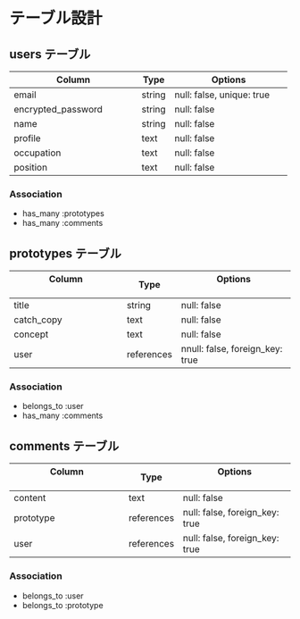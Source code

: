 # テーブル設計


## users テーブル

| Column   　　　　　　　　 　| Type   | Options    　　　　　　　　  |
| ------------------------ | ------ | ------------------------- |
| email         　　　　　　 | string | null: false, unique: true |
| encrypted_password       | string | null: false               |
| name          　　　　　　 | string | null: false               |
| profile    　　　　　　    | text   | null: false               |
| occupation 　　　　　　    | text   | null: false               |
| position    　　　　　　   | text   | null: false               |


### Association

- has_many :prototypes
- has_many :comments



## prototypes テーブル

| Column   　　　　　　　　 　| Type   | Options    　　　　　　　　  |
| ------------------------ | ------ | ------------------------- |
| title         　　　　　　 | string | null: false |
| catch_copy       | text | null: false               |
| concept          　　　　　　 | text | null: false               |
| user    　　　　　　    | references   | nnull: false, foreign_key: true               |


### Association

- belongs_to :user
- has_many :comments



## comments テーブル

| Column   　　　　　　　　 　| Type   | Options    　　　　　　　　  |
| ------------------------ | ------ | ------------------------- |
| content         　　　　　　 | text | null: false |
| prototype    　　　　　　    | references   | null: false, foreign_key: true          |
| user    　　　　　　    | references   | null: false, foreign_key: true               |


### Association

- belongs_to :user
- belongs_to :prototype
